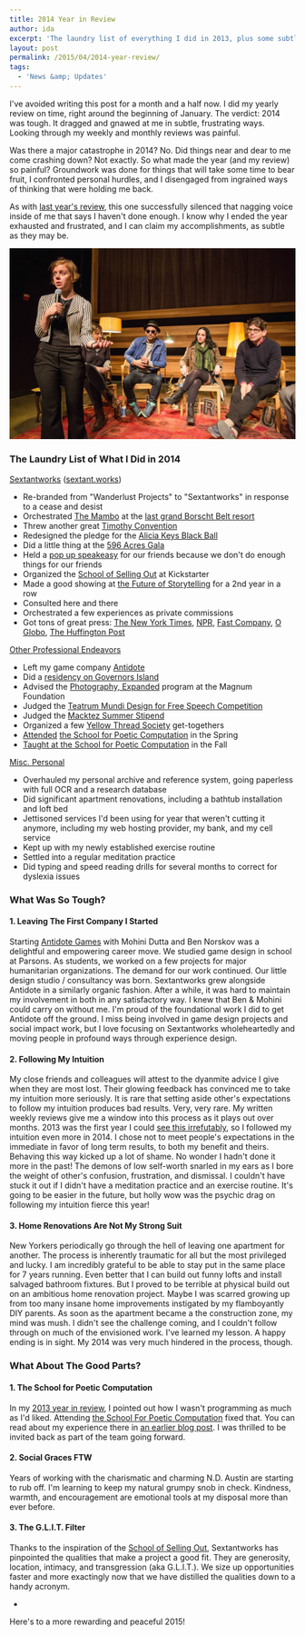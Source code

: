 ```yaml
---
title: 2014 Year in Review
author: ida
excerpt: 'The laundry list of everything I did in 2013, plus some subtle observations about how I work and all the small things I was grateful for. '
layout: post
permalink: /2015/04/2014-year-review/
tags:
  - 'News &amp; Updates'
---
```


I've avoided writing this post for a month and a half now. I did my yearly review on time, right around the beginning of January. The verdict: 2014 was tough. It dragged and gnawed at me in subtle, frustrating ways. Looking through my weekly and monthly reviews was painful. 

Was there a major catastrophe in 2014? No. Did things near and dear to me come crashing down? Not exactly. So what made the year (and my review) so painful? Groundwork was done for things that will take some time to bear fruit, I confronted personal hurdles, and I disengaged from ingrained ways of thinking that were holding me back.

As with [last year's review](http://uncommonplaces.com/2014/01/2013-year-review/), this one successfully silenced that nagging voice inside of me that says I haven't done enough. I know why I ended the year exhausted and frustrated, and I can claim my accomplishments, as subtle as they may be.

![Govenors Island Residency](/images/2015/Wanderlust-SchoolOfSellingOut-19sm.jpg)

### The Laundry List of What I Did in 2014

<span style="text-decoration: underline;">Sextantworks</span> ([sextant.works](http://sextant.works/))

 * Re-branded from "Wanderlust Projects" to "Sextantworks" in response to a cease and desist
 * Orchestrated [The Mambo](http://uncommonplaces.com/2014/06/wanderlust-borscht-belt-kutchers/) at the [last grand Borscht Belt resort](http://gothamist.com/2014/05/21/kutshers_photos.php)
  * Threw another great [Timothy Convention](https://twitter.com/hashtag/TimCon30?src=hash)
  * Redesigned the pledge for the [Alicia Keys Black Ball](http://keepachildalive.org/black-ball/)
  * Did a little thing at the [596 Acres Gala](http://596acres.org/donate/gala/)
  * Held a [pop up speakeasy](http://www.nytimes.com/2014/12/28/nyregion/they-say-art-is-dead-in-new-york-theyre-wrong.html?_r=0) for our friends because we don't do enough things for our friends
  * Organized the [School of Selling Out](http://sextant.works/sso/sellingout.php) at Kickstarter
  * Made a good showing at [the Future of Storytelling](http://futureofstorytelling.org/summit/) for a 2nd year in a row
  *  Consulted here and there
  * Orchestrated a few experiences as private commissions
  * Got tons of great press: [The New York Times](http://www.nytimes.com/2014/12/28/nyregion/they-say-art-is-dead-in-new-york-theyre-wrong.html), [NPR](http://www.npr.org/event/music/320741516/on-a-magical-mystery-tour-with-hassan-hakmoun), [Fast Company](http://www.fastcompany.com/3031330/innovation-agents/this-companys-business-plan-includes-trespassing), [O Globo](http://oglobo.globo.com/cultura/uma-noite-transformadora-em-sao-paulo-13981220), [The Huffington Post](http://www.huffingtonpost.com/2014/05/21/heres-what-happens-when-n_n_5319604.html)

<span style="text-decoration: underline;">Other Professional Endeavors</span>

* Left my game company [Antidote](http://playistheantidote.com/)
* Did a [residency on Governors Island](http://micro-un.org/)
* Advised the [Photography, Expanded](http://magnumfoundation.org/photoex/) program at the Magnum Foundation
* Judged the [Teatrum Mundi Design for Free Speech Competition](http://designingforfreespeech.org/)
* Judged the [Macktez Summer Stipend](http://www.macktez.com/stipend/)
* Organized a few [Yellow Thread Society](http://yellowthreadsociety.org/) get-togethers
* [Attended](http://uncommonplaces.com/2014/06/school-poetic-computation/) [the School for Poetic Computation](http://sfpc.io/) in the Spring
* [Taught at the School for Poetic Computation](https://sfpc.hackpad.com/collection/rzM5ub4vZWm) in the Fall

<span style="text-decoration: underline;">Misc. Personal </span>

* Overhauled my personal archive and reference system, going paperless with full OCR and a research database
* Did significant apartment renovations, including a bathtub installation and loft bed
* Jettisoned services I'd been using for year that weren't cutting it anymore, including my web hosting provider, my bank, and my cell service
* Kept up with my newly established exercise routine
* Settled into a regular meditation practice
* Did typing and speed reading drills for several months to correct for dyslexia issues

### What Was So Tough?

#### 1. Leaving The First Company I Started

Starting [Antidote Games](http://playistheantidote.com/) with Mohini Dutta and Ben Norskov was a delightful and empowering career move. We studied game design in school at Parsons. As students, we worked on a few projects for major humanitarian organizations. The demand for our work continued. Our little design studio / consultancy was born. Sextantworks grew alongside Antidote in a similarly organic fashion. After a while, it was hard to maintain my involvement in both in any satisfactory way. I knew that Ben & Mohini could carry on without me. I'm proud of the foundational work I did to get Antidote off the ground. I miss being involved in game design projects and social impact work, but I love focusing on Sextantworks wholeheartedly and moving people in profound ways through experience design.  

#### 2. Following My Intuition

My close friends and colleagues will attest to the dyanmite advice I give when they are most lost. Their glowing feedback has convinced me to take my intuition more seriously. It is rare that setting aside other's expectations to follow my intuition produces bad results. Very, very rare. My written weekly reviews give me a window into this process as it plays out over months. 2013 was the first year I could [see this irrefutably](http://uncommonplaces.com/2014/01/2013-year-review/), so I followed my intuition even more in 2014. I chose not to meet people's expectations in the immediate in favor of long term results, to both my benefit and theirs. Behaving this way kicked up a lot of shame. No wonder I hadn't done it more in the past! The demons of low self-worth snarled in my ears as I bore the weight of other's confusion, frustration, and dismissal. I couldn't have stuck it out if I didn't have a meditation practice and an exercise routine. It's going to be easier in the future, but holly wow was the psychic drag on following my intuition fierce this year!

#### 3. Home Renovations Are Not My Strong Suit

New Yorkers periodically go through the hell of leaving one apartment for another. The process is inherently traumatic for all but the most privileged and lucky. I am incredibly grateful to be able to stay put in the same place for 7 years running. Even better that I can build out funny lofts and install salvaged bathroom fixtures. But I proved to be terrible at physical build out on an ambitious home renovation project. Maybe I was scarred growing up from too many insane home improvements instigated by my flamboyantly DIY parents. As soon as the apartment became a the construction zone, my mind was mush. I didn't see the challenge coming, and I couldn't follow through on much of the envisioned work. I've learned my lesson. A happy ending is in sight. My 2014 was very much hindered in the process, though. 

### What About The Good Parts?

#### 1. The School for Poetic Computation
In my [2013 year in review](http://uncommonplaces.com/2014/01/2013-year-review/), I pointed out how I wasn't programming as much as I'd liked. Attending [the School For Poetic Computation](http://sfpc.io/) fixed that. You can read about my experience there in [an earlier blog post](http://uncommonplaces.com/2014/06/school-poetic-computation/). I was thrilled to be invited back as part of the team going forward.

#### 2. Social Graces FTW
Years of working with the charismatic and charming N.D. Austin are starting to rub off. I'm learning to keep my natural grumpy snob in check. Kindness, warmth, and encouragement are emotional tools at my disposal more than ever before.

#### 3. The G.L.I.T. Filter
Thanks to the inspiration of the [School of Selling Out](http://sextant.works/sso/sellingout.php), Sextantworks has pinpointed the qualities that make a project a good fit. They are generosity, location, intimacy, and transgression (aka G.L.I.T.). We size up opportunities faster and more exactingly now that we have distilled the qualities down to a handy acronym.

-

Here's to a more rewarding and peaceful 2015!




